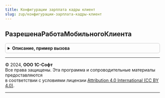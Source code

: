 ```yaml
---
title: Конфигурации зарплата кадры клиент
slug: zup/конфигурации-зарплата-кадры-клиент
---
```



## РазрешенаРаботаМобильногоКлиента
<details style="margin: 1em 0; padding: 0.5em; border: 1px solid #ccc; border-radius: 6px;">

<summary style="font-weight: bold; cursor: pointer;">Описание, пример вызова</summary>

```bsl

// Определяет возможность использования программы в режиме мобильного клиента.
// Может быть переопределен в расширении, которое предоставляет функциональность для работы мобильного клиента.
//
// Возвращаемое значение:
// 	Булево -
Функция РазрешенаРаботаМобильногоКлиента() Экспорт
```

Пример вызова
```bsl
Результат = КонфигурацииЗарплатаКадрыКлиент.РазрешенаРаботаМобильногоКлиента() 
```
</details>

---

© 2024, **ООО 1С-Софт**  
Все права защищены. Эта программа и сопроводительные материалы предоставляются  
в соответствии с условиями лицензии [Attribution 4.0 International (CC BY 4.0)](https://creativecommons.org/licenses/by/4.0/legalcode).

---
